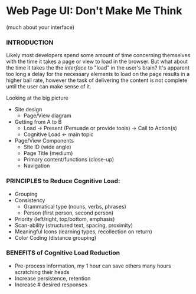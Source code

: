 # Web Page UI: Don't Make Me Think 
(much about your interface)

### INTRODUCTION

Likely most developers spend some amount of time concerning themselves with the time it takes a page or view to load in the browser. But what about the time it takes the the *interface* to "load" in the user's brain? It's apparent too long a delay for the necessary elements to load on the page results in a higher bail rate, however the task of delivering the content is not complete until the user can make sense of it.

Looking at the big picture
- Site design
  - Page/View diagram
- Getting from A to B
  - Load -> Present (Persuade or provide tools) -> Call to Action(s)
  - Cognitive Load <- main topic
- Page/View Components
  - Site ID (wide angle)
  - Page Title (medium)
  - Primary content/functions (close-up)
  - Navigation

### PRINCIPLES to Reduce Cognitive Load:

- Grouping
- Consistency
  - Grammatical type (nouns, verbs, phrases)
  - Person (first person, second person)
- Priority (left/right, top/bottom, emphasis)
- Scan-ability (structured text, spacing, proximity)
- Meaningful Icons (learning types, recollection on return)
- Color Coding (distance grouping)

### BENEFITS of Cognitive Load Reduction
- Pre-process information, my 1 hour can save others many hours scratching their heads
- Increase persistence, retention 
- Increase # desired responses
